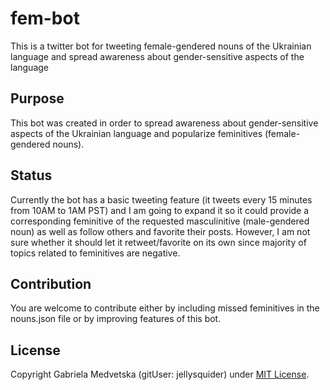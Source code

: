 # fem-bot
This is a twitter bot for tweeting female-gendered nouns of the Ukrainian language and spread awareness about gender-sensitive aspects of the language

## Purpose
This bot was created in order to spread awareness about gender-sensitive aspects of the Ukrainian language and popularize feminitives (female-gendered nouns).

## Status

Currently the bot has a basic tweeting feature (it tweets every 15 minutes from 10AM to 1AM PST) and I am going to expand it so it could provide a corresponding feminitive of the requested masculinitive (male-gendered noun) as well as follow others and favorite their posts. However, I am not sure whether it should let it retweet/favorite on its own since majority of topics related to feminitives are negative.

## Contribution

You are welcome to contribute either by including missed feminitives in the nouns.json file or by improving features of this bot.

## License

Copyright Gabriela Medvetska (gitUser: jellysquider) under [MIT License](https://github.com/jellysquider/fem-bot/blob/master/LICENSE.md).
